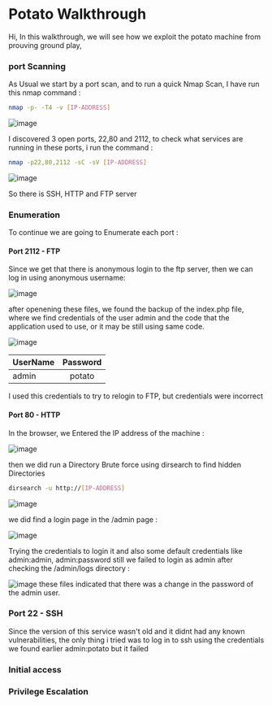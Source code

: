 # Potato Walkthrough 
Hi,
In this walkthrough, we will see how we exploit the potato machine from prouving ground play, 

### port Scanning
As Usual we start by a port scan, and to run a quick Nmap Scan, I have run this nmap command :
```bash
nmap -p- -T4 -v [IP-ADDRESS]
```
![image](https://github.com/F33-Z/Walkthroughs/assets/73140750/469ef562-12ac-4335-a000-94e6f385d511)

I discovered 3 open ports, 22,80 and 2112, to check what services are running in these ports, i run the command :
```bash
nmap -p22,80,2112 -sC -sV [IP-ADDRESS]
```
![image](https://github.com/F33-Z/Walkthroughs/assets/73140750/04c14b18-25f9-4e79-9c3f-e0cf9eddfeb7)

So there is SSH, HTTP and FTP server
### Enumeration
To continue we are going to Enumerate each port :
#### Port 2112 - FTP
Since we get that there is anonymous login to the ftp server, then we can log in using anonymous username:

![image](https://github.com/F33-Z/Walkthroughs/assets/73140750/bd6fce0a-16f8-46d9-9493-235daff4aece)

after openening these files, we found the backup of the index.php file, where we find credentials of the user admin 
and the code that the application used to use, or it may be still using same code.

![image](https://github.com/F33-Z/Walkthroughs/assets/73140750/d0869f4e-6f9b-4dac-9eff-ab22a49d9ac3)


| UserName      | Password     |
| ------------- |:-------------:| 
| admin     | potato |

I used this credentials to try to relogin to FTP, but credentials were incorrect
#### Port 80 - HTTP
In the browser, we Entered the IP address of the machine :

![image](https://github.com/F33-Z/Walkthroughs/assets/73140750/3d8aed12-67ab-41d9-95ec-6bbaba329f83)

then we did run a Directory Brute force using dirsearch to find hidden Directories
```bash
dirsearch -u http://[IP-ADDRESS]
```
![image](https://github.com/F33-Z/Walkthroughs/assets/73140750/08dac75a-24d6-4303-b016-d38be75fd47d)

we did find a login page in the /admin page :

![image](https://github.com/F33-Z/Walkthroughs/assets/73140750/202c4e3e-fe1a-461f-af83-4fb47c6b6a4b)

Trying the credentials to login it and also some default credentials like admin:admin, admin:password still we failed to login as admin
after checking the /admin/logs directory :

![image](https://github.com/F33-Z/Walkthroughs/assets/73140750/115b68ca-bfc0-485a-aad3-2c95adfc7c2b)
these files indicated that there was a change in the password of the admin user.

### Port 22 - SSH
Since the version of this service wasn't old and it didnt had any known vulnerabilities, the only thing i tried was to log in to ssh using the credentials we found earlier admin:potato but it failed

### Initial access

### Privilege Escalation
